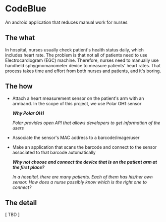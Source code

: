 # CodeBlue
An android application that reduces manual work for nurses

## The what
In hospital, nurses usually check patient's health status daily, which includes heart rate. The problem is that not all of patients need to use Electrocardiogram (EGC) machine. Therefore, nurses need to manually use handheld sphygmomanometer device to measure patients' heart rates. That process takes time and effort from both nurses and patients, and it's boring.

## The how
- Attach a heart measurement sensor on the patient's arm with an armband. In the scope of this project, we use Polar OH1 sensor

  ***Why Polar OH1***
  
  *Polar provides open API that allows developers to get information of the users*
- Associate the sensor's MAC address to a barcode/image/user
- Make an application that scans the barcode and connect to the sensor associated to that barcode automatically

  ***Why not choose and connect the device that is on the patient arm at the first place?***
  
  *In a hospital, there are many patients. Each of them has his/her own sensor. How does a nurse possibly know which is the right one to connect?*
  
## The detail
\[ TBD \]
